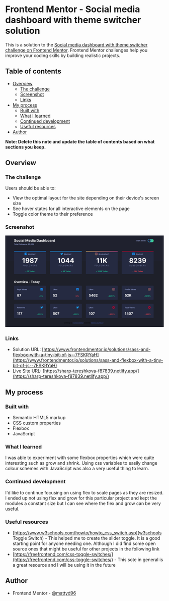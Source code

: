 # Frontend Mentor - Social media dashboard with theme switcher solution

This is a solution to the [Social media dashboard with theme switcher challenge on Frontend Mentor](https://www.frontendmentor.io/challenges/social-media-dashboard-with-theme-switcher-6oY8ozp_H). Frontend Mentor challenges help you improve your coding skills by building realistic projects. 

## Table of contents

- [Overview](#overview)
  - [The challenge](#the-challenge)
  - [Screenshot](#screenshot)
  - [Links](#links)
- [My process](#my-process)
  - [Built with](#built-with)
  - [What I learned](#what-i-learned)
  - [Continued development](#continued-development)
  - [Useful resources](#useful-resources)
- [Author](#author)

**Note: Delete this note and update the table of contents based on what sections you keep.**

## Overview

### The challenge

Users should be able to:

- View the optimal layout for the site depending on their device's screen size
- See hover states for all interactive elements on the page
- Toggle color theme to their preference

### Screenshot

![](./screenshot.jpg)

### Links

- Solution URL: [https://www.frontendmentor.io/solutions/sass-and-flexbox-with-a-tiny-bit-of-js--7FSKRYaH](https://www.frontendmentor.io/solutions/sass-and-flexbox-with-a-tiny-bit-of-js--7FSKRYaH)
- Live Site URL: [https://sharp-tereshkova-f87839.netlify.app/](https://sharp-tereshkova-f87839.netlify.app/)

## My process

### Built with

- Semantic HTML5 markup
- CSS custom properties
- Flexbox
- JavaScript

### What I learned

I was able to experiment with some flexbox properties which were quite interesting such as grow and shrink. Using css variables to easily change colour schemes with JavaScript was also a very useful thing to learn.

### Continued development

I'd like to continue focusing on using flex to scale pages as they are resized. I ended up not using flex and grow for this particular project and kept the modules a constant size but I can see where the flex and grow can be very useful.

### Useful resources

- [https://www.w3schools.com/howto/howto_css_switch.asp](w3schools Toggle Switch) - This helped me to create the slider toggle. It is a good starting point for anyone needing one. Although I did find some open source ones that might be useful for other projects in the following link
- [https://freefrontend.com/css-toggle-switches/](https://freefrontend.com/css-toggle-switches/) - This sote in general is a great resource and I will be using it in the future


## Author

- Frontend Mentor - [@mattyd96](https://www.frontendmentor.io/profile/mattyd96)

